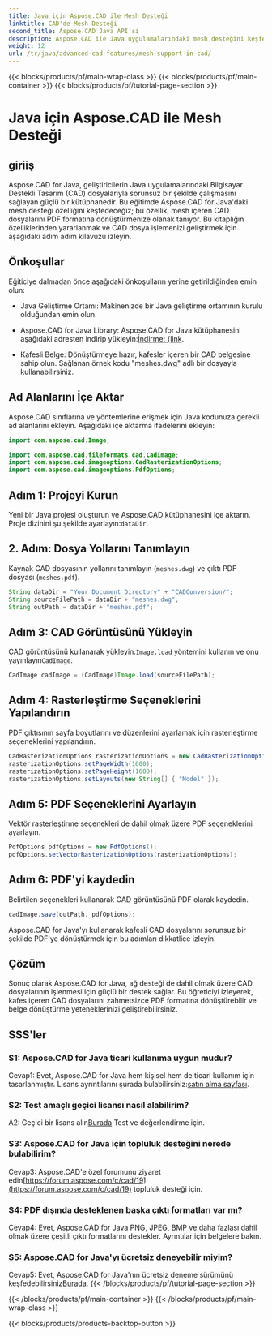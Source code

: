 ```yaml
---
title: Java için Aspose.CAD ile Mesh Desteği
linktitle: CAD'de Mesh Desteği
second_title: Aspose.CAD Java API'si
description: Aspose.CAD ile Java uygulamalarındaki mesh desteğini keşfedin. CAD dosyalarını zahmetsizce PDF'ye dönüştürün.
weight: 12
url: /tr/java/advanced-cad-features/mesh-support-in-cad/
---
```


{{< blocks/products/pf/main-wrap-class >}}
{{< blocks/products/pf/main-container >}}
{{< blocks/products/pf/tutorial-page-section >}}

# Java için Aspose.CAD ile Mesh Desteği

## giriiş

Aspose.CAD for Java, geliştiricilerin Java uygulamalarındaki Bilgisayar Destekli Tasarım (CAD) dosyalarıyla sorunsuz bir şekilde çalışmasını sağlayan güçlü bir kütüphanedir. Bu eğitimde Aspose.CAD for Java'daki mesh desteği özelliğini keşfedeceğiz; bu özellik, mesh içeren CAD dosyalarını PDF formatına dönüştürmenize olanak tanıyor. Bu kitaplığın özelliklerinden yararlanmak ve CAD dosya işlemenizi geliştirmek için aşağıdaki adım adım kılavuzu izleyin.

## Önkoşullar

Eğiticiye dalmadan önce aşağıdaki önkoşulların yerine getirildiğinden emin olun:

- Java Geliştirme Ortamı: Makinenizde bir Java geliştirme ortamının kurulu olduğundan emin olun.

-  Aspose.CAD for Java Library: Aspose.CAD for Java kütüphanesini aşağıdaki adresten indirip yükleyin:[İndirme: {link](https://releases.aspose.com/cad/java/).

- Kafesli Belge: Dönüştürmeye hazır, kafesler içeren bir CAD belgesine sahip olun. Sağlanan örnek kodu "meshes.dwg" adlı bir dosyayla kullanabilirsiniz.

## Ad Alanlarını İçe Aktar

Aspose.CAD sınıflarına ve yöntemlerine erişmek için Java kodunuza gerekli ad alanlarını ekleyin. Aşağıdaki içe aktarma ifadelerini ekleyin:

```java
import com.aspose.cad.Image;

import com.aspose.cad.fileformats.cad.CadImage;
import com.aspose.cad.imageoptions.CadRasterizationOptions;
import com.aspose.cad.imageoptions.PdfOptions;
```

## Adım 1: Projeyi Kurun

Yeni bir Java projesi oluşturun ve Aspose.CAD kütüphanesini içe aktarın. Proje dizinini şu şekilde ayarlayın:`dataDir`.

## 2. Adım: Dosya Yollarını Tanımlayın

Kaynak CAD dosyasının yollarını tanımlayın (`meshes.dwg`) ve çıktı PDF dosyası (`meshes.pdf`).

```java
String dataDir = "Your Document Directory" + "CADConversion/";
String sourceFilePath = dataDir + "meshes.dwg";
String outPath = dataDir + "meshes.pdf";
```

## Adım 3: CAD Görüntüsünü Yükleyin

 CAD görüntüsünü kullanarak yükleyin.`Image.load` yöntemini kullanın ve onu yayınlayın`CadImage`.

```java
CadImage cadImage = (CadImage)Image.load(sourceFilePath);
```

## Adım 4: Rasterleştirme Seçeneklerini Yapılandırın

PDF çıktısının sayfa boyutlarını ve düzenlerini ayarlamak için rasterleştirme seçeneklerini yapılandırın.

```java
CadRasterizationOptions rasterizationOptions = new CadRasterizationOptions();
rasterizationOptions.setPageWidth(1600);
rasterizationOptions.setPageHeight(1600);
rasterizationOptions.setLayouts(new String[] { "Model" });
```

## Adım 5: PDF Seçeneklerini Ayarlayın

Vektör rasterleştirme seçenekleri de dahil olmak üzere PDF seçeneklerini ayarlayın.

```java
PdfOptions pdfOptions = new PdfOptions();
pdfOptions.setVectorRasterizationOptions(rasterizationOptions);
```

## Adım 6: PDF'yi kaydedin

Belirtilen seçenekleri kullanarak CAD görüntüsünü PDF olarak kaydedin.

```java
cadImage.save(outPath, pdfOptions);
```

Aspose.CAD for Java'yı kullanarak kafesli CAD dosyalarını sorunsuz bir şekilde PDF'ye dönüştürmek için bu adımları dikkatlice izleyin.

## Çözüm

Sonuç olarak Aspose.CAD for Java, ağ desteği de dahil olmak üzere CAD dosyalarının işlenmesi için güçlü bir destek sağlar. Bu öğreticiyi izleyerek, kafes içeren CAD dosyalarını zahmetsizce PDF formatına dönüştürebilir ve belge dönüştürme yeteneklerinizi geliştirebilirsiniz.

## SSS'ler

### S1: Aspose.CAD for Java ticari kullanıma uygun mudur?

 Cevap1: Evet, Aspose.CAD for Java hem kişisel hem de ticari kullanım için tasarlanmıştır. Lisans ayrıntılarını şurada bulabilirsiniz:[satın alma sayfası](https://purchase.aspose.com/buy).

### S2: Test amaçlı geçici lisansı nasıl alabilirim?

 A2: Geçici bir lisans alın[Burada](https://purchase.aspose.com/temporary-license/) Test ve değerlendirme için.

### S3: Aspose.CAD for Java için topluluk desteğini nerede bulabilirim?

 Cevap3: Aspose.CAD'e özel forumunu ziyaret edin[https://forum.aspose.com/c/cad/19](https://forum.aspose.com/c/cad/19) topluluk desteği için.

### S4: PDF dışında desteklenen başka çıktı formatları var mı?

Cevap4: Evet, Aspose.CAD for Java PNG, JPEG, BMP ve daha fazlası dahil olmak üzere çeşitli çıktı formatlarını destekler. Ayrıntılar için belgelere bakın.

### S5: Aspose.CAD for Java'yı ücretsiz deneyebilir miyim?

 Cevap5: Evet, Aspose.CAD for Java'nın ücretsiz deneme sürümünü keşfedebilirsiniz[Burada](https://releases.aspose.com/).
{{< /blocks/products/pf/tutorial-page-section >}}

{{< /blocks/products/pf/main-container >}}
{{< /blocks/products/pf/main-wrap-class >}}

{{< blocks/products/products-backtop-button >}}
